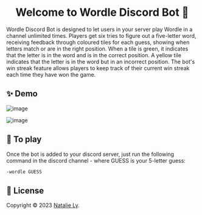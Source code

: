 <h1 align="center">Welcome to Wordle Discord Bot 👋</h1>
Wordle Discord Bot is designed to let users in your server play Wordle in a channel unlimited times. Players get six tries to figure out a five-letter word, receiving feedback through coloured tiles for each guess, showing when letters match or are in the right position. When a tile is green, it indicates that the letter is in the word and is in the correct position. A yellow tile indicates that the letter is in the word but in an incorrect position. The bot's win streak feature allows players to keep track of their current win streak each time they have won the game. 

## ✨ Demo
![image](https://github.com/natalie-ly/Wordle-Discord-Bot/assets/144157865/288ddd3b-e7e7-4fa7-b68c-185487ab8c20)

![image](https://github.com/natalie-ly/Wordle-Discord-Bot/assets/144157865/f7a1e496-88af-45c2-baea-8afd20ea35ef)

## 🚀 To play
Once the bot is added to your discord server, just run the following command in the discord channel - where GUESS is your 5-letter guess:
```sh
-wordle GUESS
```

## 📝 License
Copyright © 2023 [Natalie Ly](https://github.com/natalie-ly).<br />
